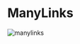 # ManyLinks 

![manylinks](https://github.com/user-attachments/assets/4cbddf27-d467-48d6-bbc1-b834c7a8f4ee)

